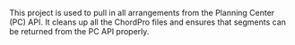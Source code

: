 This project is used to pull in all arrangements from the Planning Center (PC) API.
It cleans up all the ChordPro files and ensures that segments can be returned from the PC API properly.
